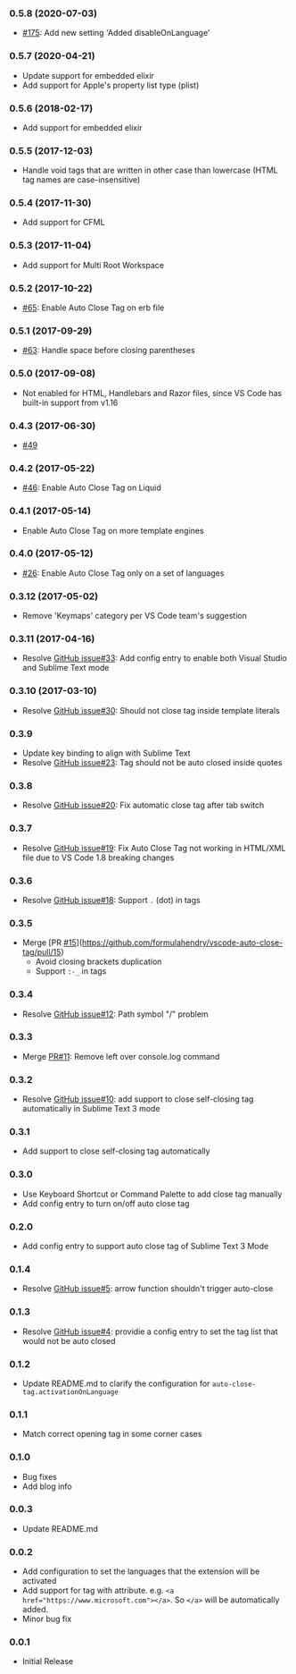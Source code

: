 ### 0.5.8 (2020-07-03)
* [#175](https://github.com/formulahendry/vscode-auto-close-tag/pull/175): Add new setting 'Added disableOnLanguage'

### 0.5.7 (2020-04-21)
* Update support for embedded elixir
* Add support for Apple's property list type (plist)

### 0.5.6 (2018-02-17)
* Add support for embedded elixir

### 0.5.5 (2017-12-03)
* Handle void tags that are written in other case than lowercase (HTML tag names are case-insensitive)

### 0.5.4 (2017-11-30)
* Add support for CFML

### 0.5.3 (2017-11-04)
* Add support for Multi Root Workspace

### 0.5.2 (2017-10-22)
* [#65](https://github.com/formulahendry/vscode-auto-close-tag/issues/65): Enable Auto Close Tag on erb file

### 0.5.1 (2017-09-29)
* [#63](https://github.com/formulahendry/vscode-auto-close-tag/issues/63): Handle space before closing parentheses

### 0.5.0 (2017-09-08)
* Not enabled for HTML, Handlebars and Razor files, since VS Code has built-in support from v1.16

### 0.4.3 (2017-06-30)
* [#49](https://github.com/formulahendry/vscode-auto-close-tag/issues/49)

### 0.4.2 (2017-05-22)
* [#46](https://github.com/formulahendry/vscode-auto-close-tag/issues/46): Enable Auto Close Tag on Liquid

### 0.4.1 (2017-05-14)
* Enable Auto Close Tag on more template engines

### 0.4.0 (2017-05-12)
* [#26](https://github.com/formulahendry/vscode-auto-close-tag/issues/26): Enable Auto Close Tag only on a set of languages

### 0.3.12 (2017-05-02)
* Remove 'Keymaps' category per VS Code team's suggestion

### 0.3.11 (2017-04-16)
* Resolve [GitHub issue#33](https://github.com/formulahendry/vscode-auto-close-tag/issues/33): Add config entry to enable both Visual Studio and Sublime Text mode

### 0.3.10 (2017-03-10)
* Resolve [GitHub issue#30](https://github.com/formulahendry/vscode-auto-close-tag/issues/30): Should not close tag inside template literals

### 0.3.9
* Update key binding to align with Sublime Text
* Resolve [GitHub issue#23](https://github.com/formulahendry/vscode-auto-close-tag/issues/23): Tag should not be auto closed inside quotes

### 0.3.8
* Resolve [GitHub issue#20](https://github.com/formulahendry/vscode-auto-close-tag/issues/20): Fix automatic close tag after tab switch

### 0.3.7
* Resolve [GitHub issue#19](https://github.com/formulahendry/vscode-auto-close-tag/issues/19): Fix Auto Close Tag not working in HTML/XML file due to VS Code 1.8 breaking changes

### 0.3.6
* Resolve [GitHub issue#18](https://github.com/formulahendry/vscode-auto-close-tag/issues/18): Support `.` (dot) in tags

### 0.3.5
* Merge [PR [#15](https://github.com/formulahendry/vscode-auto-close-tag/issues/15)](https://github.com/formulahendry/vscode-auto-close-tag/pull/15)
  * Avoid closing brackets duplication
  * Support `:-_` in tags

### 0.3.4
* Resolve [GitHub issue#12](https://github.com/formulahendry/vscode-auto-close-tag/issues/12): Path symbol "/" problem

### 0.3.3
* Merge [PR#11](https://github.com/formulahendry/vscode-auto-close-tag/pull/11): Remove left over console.log command

### 0.3.2
* Resolve [GitHub issue#10](https://github.com/formulahendry/vscode-auto-close-tag/issues/10): add support to close self-closing tag automatically in Sublime Text 3 mode

### 0.3.1
* Add support to close self-closing tag automatically

### 0.3.0
* Use Keyboard Shortcut or Command Palette to add close tag manually
* Add config entry to turn on/off auto close tag

### 0.2.0
* Add config entry to support auto close tag of Sublime Text 3 Mode

### 0.1.4
* Resolve [GitHub issue#5](https://github.com/formulahendry/vscode-auto-close-tag/issues/5): arrow function shouldn't trigger auto-close

### 0.1.3
* Resolve [GitHub issue#4](https://github.com/formulahendry/vscode-auto-close-tag/issues/4): providie a config entry to set the tag list that would not be auto closed

### 0.1.2
* Update README.md to clarify the configuration for `auto-close-tag.activationOnLanguage`

### 0.1.1
* Match correct opening tag in some corner cases

### 0.1.0
* Bug fixes
* Add blog info 

### 0.0.3
* Update README.md

### 0.0.2
* Add configuration to set the languages that the extension will be activated
* Add support for tag with attribute. e.g. `<a href="https://www.microsoft.com"></a>`. So `</a>` will be automatically added.
* Minor bug fix

### 0.0.1
* Initial Release